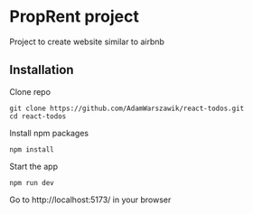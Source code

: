 # PropRent project

Project to create website similar to airbnb

## Installation

Clone repo

```
git clone https://github.com/AdamWarszawik/react-todos.git
cd react-todos
```

Install npm packages

```
npm install
```

Start the app

```
npm run dev
```

Go to http://localhost:5173/ in your browser

